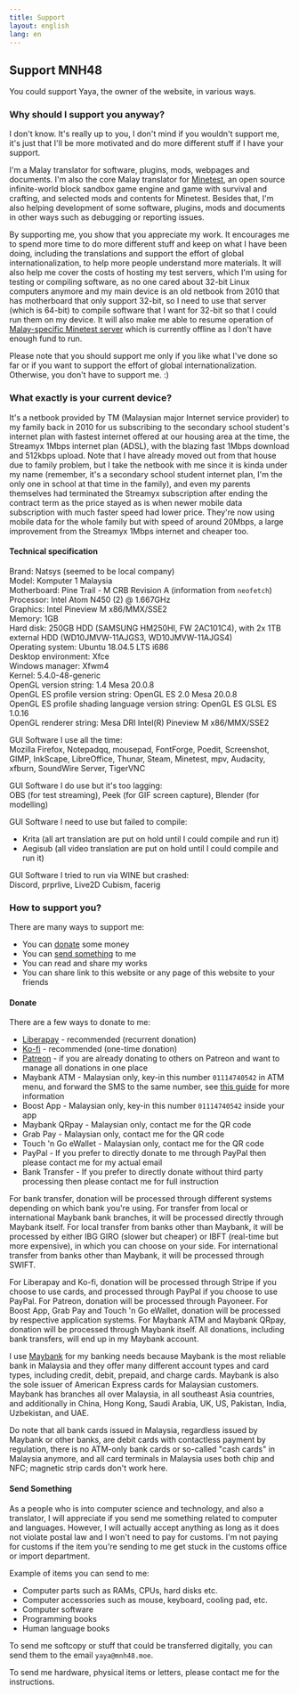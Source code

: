 ```yaml
---
title: Support
layout: english
lang: en
---
```


## Support MNH48

You could support Yaya, the owner of the website, in various ways.


### Why should I support you anyway?

I don't know. It's really up to you, I don't mind if you wouldn't support me, it's just that I'll be more motivated and do more different stuff if I have your support.

I'm a Malay translator for software, plugins, mods, webpages and documents. I'm also the core Malay translator for [Minetest](https://www.minetest.net/), an open source infinite-world block sandbox game engine and game with survival and crafting, and selected mods and contents for Minetest. Besides that, I'm also helping development of some software, plugins, mods and documents in other ways such as debugging or reporting issues.

By supporting me, you show that you appreciate my work. It encourages me to spend more time to do more different stuff and keep on what I have been doing, including the translations and support the effort of global internationalization, to help more people understand more materials. It will also help me cover the costs of hosting my test servers, which I'm using for testing or compiling software, as no one cared about 32-bit Linux computers anymore and my main device is an old netbook from 2010 that has motherboard that only support 32-bit, so I need to use that server (which is 64-bit) to compile software that I want for 32-bit so that I could run them on my device. It will also make me able to resume operation of [Malay-specific Minetest server](https://sv.mnh48.com/) which is currently offline as I don't have enough fund to run.

Please note that you should support me only if you like what I've done so far or if you want to support the effort of global internationalization. Otherwise, you don't have to support me. :)


### What exactly is your current device?

It's a netbook provided by TM (Malaysian major Internet service provider) to my family back in 2010 for us subscribing to the secondary school student's internet plan with fastest internet offered at our housing area at the time, the Streamyx 1Mbps internet plan (ADSL), with the blazing fast 1Mbps download and 512kbps upload. Note that I have already moved out from that house due to family problem, but I take the netbook with me since it is kinda under my name (remember, it's a secondary school student internet plan, I'm the only one in school at that time in the family), and even my parents themselves had terminated the Streamyx subscription after ending the contract term as the price stayed as is when newer mobile data subscription with much faster speed had lower price. They're now using mobile data for the whole family but with speed of around 20Mbps, a large improvement from the Streamyx 1Mbps internet and cheaper too.


#### Technical specification

Brand: Natsys (seemed to be local company)<br>
Model: Komputer 1 Malaysia<br>
Motherboard: Pine Trail - M CRB Revision A (information from `neofetch`)<br>
Processor: Intel Atom N450 (2) @ 1.667GHz<br>
Graphics: Intel Pineview M x86/MMX/SSE2<br>
Memory: 1GB<br>
Hard disk: 250GB HDD (SAMSUNG HM250HI, FW 2AC101C4), with 2x 1TB external HDD (WD10JMVW-11AJGS3, WD10JMVW-11AJGS4)<br>
Operating system: Ubuntu 18.04.5 LTS i686<br>
Desktop environment: Xfce<br>
Windows manager: Xfwm4<br>
Kernel: 5.4.0-48-generic<br>
OpenGL version string: 1.4 Mesa 20.0.8<br>
OpenGL ES profile version string: OpenGL ES 2.0 Mesa 20.0.8<br>
OpenGL ES profile shading language version string: OpenGL ES GLSL ES 1.0.16<br>
OpenGL renderer string: Mesa DRI Intel(R) Pineview M x86/MMX/SSE2

GUI Software I use all the time:<br>
Mozilla Firefox, Notepadqq, mousepad, FontForge, Poedit, Screenshot, GIMP, InkScape, LibreOffice, Thunar, Steam, Minetest, mpv, Audacity, xfburn, SoundWire Server, TigerVNC

GUI Software I do use but it's too lagging:<br>
OBS (for test streaming), Peek (for GIF screen capture), Blender (for modelling)

GUI Software I need to use but failed to compile:
- Krita (all art translation are put on hold until I could compile and run it)
- Aegisub (all video translation are put on hold until I could compile and run it)

GUI Software I tried to run via WINE but crashed:<br>
Discord, prprlive, Live2D Cubism, facerig


### How to support you?

There are many ways to support me:
* You can [donate](#donate) some money
* You can [send something](#send-something) to me
* You can read and share my works
* You can share link to this website or any page of this website to your friends


#### Donate

There are a few ways to donate to me:
* [Liberapay](https://liberapay.com/mnh48/) - recommended (recurrent donation)
* [Ko-fi](https://ko-fi.com/mnh48) - recommended (one-time donation)
* [Patreon](https://www.patreon.com/mnh48) - if you are already donating to others on Patreon and want to manage all donations in one place
* Maybank ATM - Malaysian only, key-in this number `01114740542` in ATM menu, and forward the SMS to the same number, see [this guide](https://www.soyacincau.com/2014/01/27/forgot-to-bring-your-wallet-withdraw-or-send-cash-with-maybank2u-cardless-withdrawal/) for more information
* Boost App - Malaysian only, key-in this number `01114740542` inside your app
* Maybank QRpay - Malaysian only, contact me for the QR code
* Grab Pay - Malaysian only, contact me for the QR code
* Touch 'n Go eWallet - Malaysian only, contact me for the QR code
* PayPal - If you prefer to directly donate to me through PayPal then please contact me for my actual email
* Bank Transfer - If you prefer to directly donate without third party processing then please contact me for full instruction

For bank transfer, donation will be processed through different systems depending on which bank you're using. For transfer from local or international Maybank bank branches, it will be processed directly through Maybank itself. For local transfer from banks other than Maybank, it will be processed by either IBG GIRO (slower but cheaper) or IBFT (real-time but more expensive), in which you can choose on your side. For international transfer from banks other than Maybank, it will be processed through SWIFT.

For Liberapay and Ko-fi, donation will be processed through Stripe if you choose to use cards, and processed through PayPal if you choose to use PayPal. For Patreon, donation will be processed through Payoneer. For Boost App, Grab Pay and Touch 'n Go eWallet, donation will be processed by respective application systems. For Maybank ATM and Maybank QRpay, donation will be processed through Maybank itself. All donations, including bank transfers, will end up in my Maybank account.

I use [Maybank](https://en.wikipedia.org/wiki/Maybank) for my banking needs because Maybank is the most reliable bank in Malaysia and they offer many different account types and card types, including credit, debit, prepaid, and charge cards. Maybank is also the sole issuer of American Express cards for Malaysian customers. Maybank has branches all over Malaysia, in all southeast Asia countries, and additionally in China, Hong Kong, Saudi Arabia, UK, US, Pakistan, India, Uzbekistan, and UAE.

Do note that all bank cards issued in Malaysia, regardless issued by Maybank or other banks, are debit cards with contactless payment by regulation, there is no ATM-only bank cards or so-called "cash cards" in Malaysia anymore, and all card terminals in Malaysia uses both chip and NFC; magnetic strip cards don't work here.


#### Send Something

As a people who is into computer science and technology, and also a translator, I will appreciate if you send me something related to computer and languages. However, I will actually accept anything as long as it does not violate postal law and I won't need to pay for customs. I'm not paying for customs if the item you're sending to me get stuck in the customs office or import department.

Example of items you can send to me:
* Computer parts such as RAMs, CPUs, hard disks etc.
* Computer accessories such as mouse, keyboard, cooling pad, etc.
* Computer software
* Programming books
* Human language books

To send me softcopy or stuff that could be transferred digitally, you can send them to the email `yaya@mnh48.moe`.

To send me hardware, physical items or letters, please contact me for the instructions.


